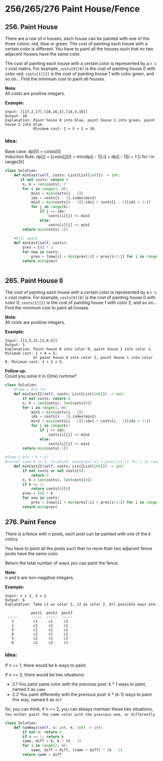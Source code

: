 # 256/265/276 Paint House/Fence

## 256. Paint House

There are a row of n houses, each house can be painted with one of the three colors: red, blue or green. The cost of painting each house with a certain color is different. You have to paint all the houses such that no two adjacent houses have the same color.

The cost of painting each house with a certain color is represented by a `n x 3` cost matrix. For example, `costs[0][0]` is the cost of painting house 0 with color red; `costs[1][2]` is the cost of painting house 1 with color green, and so on... Find the minimum cost to paint all houses.

**Note:**  
All costs are positive integers.

**Example:**

```text
Input: [[17,2,17],[16,16,5],[14,3,19]]
Output: 10
Explanation: Paint house 0 into blue, paint house 1 into green, paint house 2 into blue. 
             Minimum cost: 2 + 5 + 3 = 10.
```

### Idea:

Base case: dp\[0\] = costs\[0\]  
Induction Rule: dp\[j\] = \[costs\[j\]\[i\] + min\(dp\[j - 1\]\[:i\] + dp\[j - 1\]\[i + 1:\]\) for i in range\(3\)\]

```python
class Solution:
    def minCost(self, costs: List[List[int]]) -> int:
       if not costs: return 0
        n, k = len(costs), 3
        for i in range(1, n):
            min1 = min(costs[i - 1])
            idx = costs[i - 1].index(min1)
            min2 = min(costs[i - 1][:idx] + costs[i - 1][idx + 1:])
            for j in range(k):
                if j == idx:
                    costs[i][j] += min2
                else:
                    costs[i][j] += min1
        return min(costs[-1])
    
    #O(1) space
    def minCost(self, costs):
        prev = [0] * 3
        for now in costs:
            prev = [now[i] + min(prev[:i] + prev[i+1:]) for i in range(3)]
        return min(prev)
        
```

## 265. Paint House II

The cost of painting each house with a certain color is represented by a `n x k` cost matrix. For example, `costs[0][0]` is the cost of painting house 0 with color 0; `costs[1][2]` is the cost of painting house 1 with color 2, and so on... Find the minimum cost to paint all houses.

**Note:**  
All costs are positive integers.

**Example:**

```text
Input: [[1,5,3],[2,9,4]]
Output: 5
Explanation: Paint house 0 into color 0, paint house 1 into color 2. Minimum cost: 1 + 4 = 5; 
             Or paint house 0 into color 2, paint house 1 into color 0. Minimum cost: 3 + 2 = 5. 
```

**Follow up:**  
Could you solve it in O\(nk\) runtime?

```python
class Solution:
    #Time = O(n *k)
    def minCostII(self, costs: List[List[int]]) -> int:
        if not costs: return 0
        n, k = len(costs), len(costs[0])
        for i in range(1, n):
            min1 = min(costs[i - 1])
            idx = costs[i - 1].index(min1)
            min2 = min(costs[i - 1][:idx] + costs[i - 1][idx + 1:])
            for j in range(k):
                if j == idx:
                    costs[i][j] += min2
                else:
                    costs[i][j] += min1
        return min(costs[-1])
    
#Time = O(n * k * k)
#corner case k == 1, in which, min(prev[:i] + prev[i+1:]) for i in range(k) take no variable
    def minCostII(self, costs: List[List[int]]) -> int:
        if not costs or not costs[0]:
            return 0
        n, k = len(costs), len(costs[0])
        if k == 1:
            return costs[0][0]
        prev = [0] * k
        for now in costs:
            prev = [now[i] + min(prev[:i] + prev[i+1:]) for i in range(k)]
        return min(prev)
```

## 276. Paint Fence

There is a fence with n posts, each post can be painted with one of the k colors.

You have to paint all the posts such that no more than two adjacent fence posts have the same color.

Return the total number of ways you can paint the fence.

**Note:**  
n and k are non-negative integers.

**Example:**

```text
Input: n = 3, k = 2
Output: 6
Explanation: Take c1 as color 1, c2 as color 2. All possible ways are:

            post1  post2  post3      
 -----      -----  -----  -----       
   1         c1     c1     c2 
   2         c1     c2     c1 
   3         c1     c2     c2 
   4         c2     c1     c1  
   5         c2     c1     c2
   6         c2     c2     c1
```

### Idea:

If n == 1, there would be k-ways to paint.

If n == 2, there would be two situations:

* 2.1 You paint same color with the previous post: k \* 1 ways to paint, named it as `same`
* 2.2 You paint differently with the previous post: k \* \(k-1\) ways to paint this way, named it as `dif`

So, you can think, if n &gt;= 2, you can always maintain these two situations,  
`You either paint the same color with the previous one, or differently`.

```python
class Solution:
    def numWays(self, n: int, k: int) -> int:
        if not n: return 0
        if n == 1: return k
        same, diff = k, k * (k - 1)
        for i in range(2, n):
            same, diff = diff, (same + diff) * (k - 1)
        return same + diff
```


